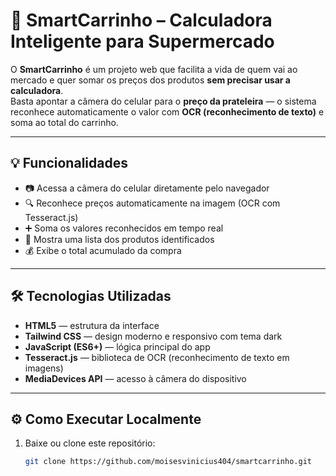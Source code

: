 # 🛒 SmartCarrinho – Calculadora Inteligente para Supermercado

O **SmartCarrinho** é um projeto web que facilita a vida de quem vai ao mercado e quer somar os preços dos produtos **sem precisar usar a calculadora**.  
Basta apontar a câmera do celular para o **preço da prateleira** — o sistema reconhece automaticamente o valor com **OCR (reconhecimento de texto)** e soma ao total do carrinho.  

---

## 💡 Funcionalidades

- 📷 Acessa a câmera do celular diretamente pelo navegador  
- 🔍 Reconhece preços automaticamente na imagem (OCR com Tesseract.js)  
- ➕ Soma os valores reconhecidos em tempo real  
- 🧾 Mostra uma lista dos produtos identificados  
- 💰 Exibe o total acumulado da compra  

---

## 🛠️ Tecnologias Utilizadas

- **HTML5** — estrutura da interface  
- **Tailwind CSS** — design moderno e responsivo com tema dark  
- **JavaScript (ES6+)** — lógica principal do app  
- **Tesseract.js** — biblioteca de OCR (reconhecimento de texto em imagens)  
- **MediaDevices API** — acesso à câmera do dispositivo  

---

## ⚙️ Como Executar Localmente

1. Baixe ou clone este repositório:
   ```bash
   git clone https://github.com/moisesvinicius404/smartcarrinho.git
